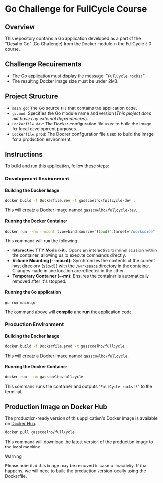 # Go Challenge for FullCycle Course

## Overview

This repository contains a Go application developed as a part of the "Desafio Go" (Go Challenge) from the Docker module in the FullCycle 3.0 course.

## Challenge Requirements

- The Go application must display the message: "`FullCycle rocks!`"
- The resulting Docker image size must be under 2MB.

## Project Structure

- `main.go`: The Go source file that contains the application code.
- `go.mod`: Specifies the Go module name and version (_This project does not have any external dependencies_).
- `Dockerfile.dev`: The Docker configuration file used to build the image for local development purposes.
- `Dockerfile.prod`: The Docker configuration file used to build the image for a production environment.

## Instructions

To build and run this application, follow these steps:

### Development Environment

#### Building the Docker Image

```bash
docker build -f Dockerfile.dev -t gasscoelho/fullcycle-dev .
``` 

This will create a Docker image named `gasscoelho/fullcycle-dev`.

#### Running the Docker Container

```bash
docker run --rm --mount type=bind,source="$(pwd)",target="/workspace" -it gasscoelho/fullcycle-dev bash
```

This command will run the following:
- **Interactive TTY Mode (-it):** Opens an interactive terminal session within the container, allowing us to execute commands directly.
- **Volume Mounting (--mount):** Synchronizes the contents of the current host directory (`$(pwd)`) with the `/workspace` directory in the container. Changes made in one location are reflected in the other.
- **Temporary Container (--rm):** Ensures the container is automatically removed after it's stopped.

#### Running the Go application

```bash
go run main.go
```

The command above will **compile** and **run** the application code.

### Production Environment

#### Building the Docker Image

```bash
docker build -f Dockerfile.prod -t gasscoelho/fullcycle .
``` 

This will create a Docker image named `gasscoelho/fullcycle`.

#### Running the Docker Container

```bash
docker run --rm gasscoelho/fullcycle
```

This command runs the container and outputs "`FullCycle rocks!!`" to the terminal.

## Production Image on Docker Hub

The production-ready version of this application's Docker image is available on [Docker Hub](https://hub.docker.com/r/gasscoelho/fullcycle).

```bash
docker pull gasscoelho/fullcycle
```

This command will download the latest version of the production image to the local machine.

> [!WARNING]  
> Please note that this image may be removed in case of inactivity. If that happens, we will need to build the production version locally using the Dockerfile.
